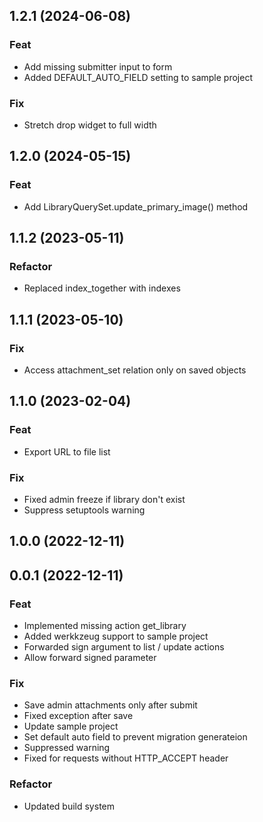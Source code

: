 ## 1.2.1 (2024-06-08)

### Feat

- Add missing submitter input to form
- Added DEFAULT_AUTO_FIELD setting to sample project

### Fix

- Stretch drop widget to full width

## 1.2.0 (2024-05-15)

### Feat

- Add LibraryQuerySet.update_primary_image() method

## 1.1.2 (2023-05-11)

### Refactor

- Replaced index_together with indexes

## 1.1.1 (2023-05-10)

### Fix

- Access attachment_set relation only on saved objects

## 1.1.0 (2023-02-04)

### Feat

- Export URL to file list

### Fix

- Fixed admin freeze if library don't exist
- Suppress setuptools warning

## 1.0.0 (2022-12-11)

## 0.0.1 (2022-12-11)

### Feat

- Implemented missing action get_library
- Added werkkzeug support to sample project
- Forwarded sign argument to list / update actions
- Allow forward signed parameter

### Fix

- Save admin attachments only after submit
- Fixed exception after save
- Update sample project
- Set default auto field to prevent migration generateion
- Suppressed warning
- Fixed for requests without HTTP_ACCEPT header

### Refactor

- Updated build system
